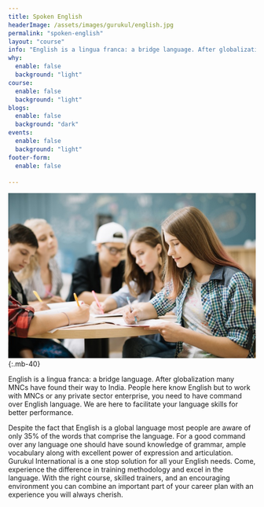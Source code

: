 ```yaml
---
title: Spoken English
headerImage: /assets/images/gurukul/english.jpg
permalink: "spoken-english"
layout: "course"
info: "English is a lingua franca: a bridge language. After globalization many MNCs have found their way to India. People here know English but to work with MNCs or any private sector enterprise, you need to have command over English language. We are here to facilitate your language skills for better performance. "
why:
  enable: false
  background: "light"
course:
  enable: false
  background: "light"
blogs:
  enable: false
  background: "dark"
events:
  enable: false
  background: "light"
footer-form:
  enable: false

---
```


![CELPIP)](assets/images/gurukul/team-students.jpg)
{:.mb-40}

English is a lingua franca: a bridge language. After globalization many MNCs have found their way to India. People here know English but to work with MNCs or any private sector enterprise, you need to have command over English language. We are here to facilitate your language skills for better performance. 

Despite the fact that English is a global language most people are aware of only 35% of the words that comprise the language. For a good command over any language one should have sound knowledge of grammar, ample vocabulary along with excellent power of expression and articulation. Gurukul International is a one stop solution for all your English needs. Come, experience the difference in training methodology and excel in the language. With the right course, skilled trainers, and an encouraging environment you can combine an important part of your career plan with an experience you will always cherish.




